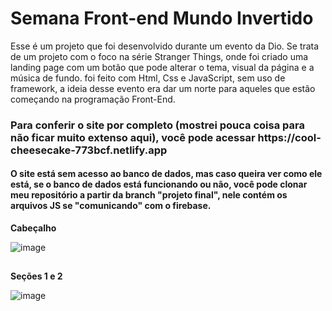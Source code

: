 <h1>Semana Front-end Mundo Invertido</h1>

Esse é um projeto que foi desenvolvido durante um evento da Dio.
Se trata de um projeto com o foco na série Stranger Things, onde foi criado uma landing page com um botão que pode alterar o tema, visual da página e a música de fundo.
foi feito com Html, Css e JavaScript, sem uso de framework, a ideia desse evento era dar um norte para aqueles que estão começando na programação Front-End.

<h3>Para conferir o site por completo (mostrei pouca coisa para não ficar muito extenso aqui), você pode acessar https://cool-cheesecake-773bcf.netlify.app</h3>
<h4>O site está sem acesso ao banco de dados, mas caso queira ver como ele está, se o banco de dados está funcionando ou não, você pode clonar meu repositório a partir da branch "projeto final", nele contém os arquivos JS se "comunicando" com o firebase.</h4>

<strong>Cabeçalho</strong>

![image](https://user-images.githubusercontent.com/83431949/186586017-a1967a7b-7221-4a44-8c1a-cb9e61804653.png)

##

<strong>Seções 1 e 2</strong>

![image](https://user-images.githubusercontent.com/83431949/186586155-962c3ef7-d1cf-4182-9345-9bba9bc7d3b6.png)

